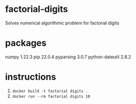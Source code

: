# factorial-digits
Solves numerical algorithmic problem for factorial digits

# packages
numpy              1.22.3
pip                22.0.4
pyparsing          3.0.7
python-dateutil    2.8.2

# instructions

1. ```docker build -t factorial digits .```
2. ```docker run --rm factorial digits 10```

